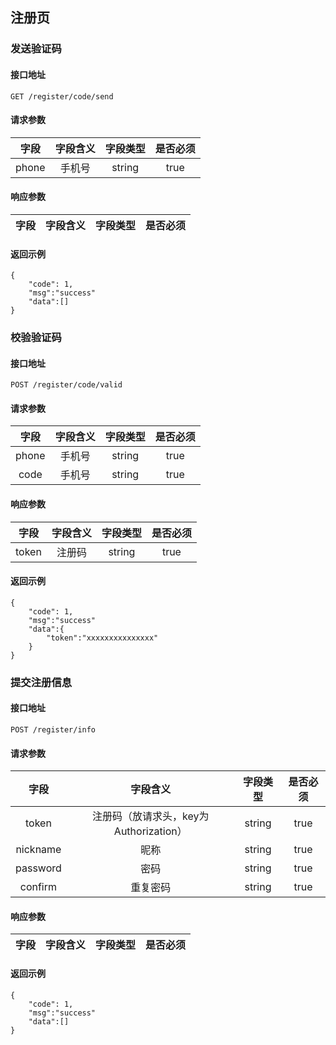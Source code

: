 ## 注册页

### 发送验证码

#### 接口地址

````
GET /register/code/send
````

#### 请求参数

| 字段 | 字段含义 | 字段类型 | 是否必须 |
|:----:|:----:|:----:|:----:|
| phone | 手机号 | string | true |

#### 响应参数

| 字段 | 字段含义 | 字段类型 | 是否必须 |
|:----:|:----:|:----:|:----:|

#### 返回示例
````
{
    "code": 1,
    "msg":"success"
    "data":[]
}
````


### 校验验证码

#### 接口地址

````
POST /register/code/valid
````

#### 请求参数

| 字段 | 字段含义 | 字段类型 | 是否必须 |
|:----:|:----:|:----:|:----:|
| phone | 手机号 | string | true |
| code | 手机号 | string | true |

#### 响应参数

| 字段 | 字段含义 | 字段类型 | 是否必须 |
|:----:|:----:|:----:|:----:|
| token | 注册码 | string | true |

#### 返回示例
````
{
    "code": 1,
    "msg":"success"
    "data":{
        "token":"xxxxxxxxxxxxxxx"
    }
}
````


### 提交注册信息

#### 接口地址

````
POST /register/info
````

#### 请求参数

| 字段 | 字段含义 | 字段类型 | 是否必须 |
|:----:|:----:|:----:|:----:|
| token | 注册码（放请求头，key为Authorization） | string | true |
| nickname | 昵称 | string | true |
| password | 密码 | string | true |
| confirm | 重复密码 | string | true |

#### 响应参数

| 字段 | 字段含义 | 字段类型 | 是否必须 |
|:----:|:----:|:----:|:----:|

#### 返回示例
````
{
    "code": 1,
    "msg":"success"
    "data":[]
}
````
